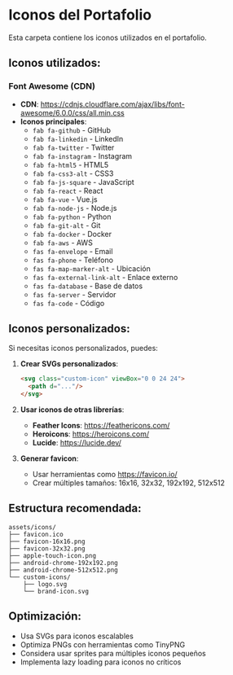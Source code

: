 # Iconos del Portafolio

Esta carpeta contiene los iconos utilizados en el portafolio.

## Iconos utilizados:

### Font Awesome (CDN)
- **CDN**: https://cdnjs.cloudflare.com/ajax/libs/font-awesome/6.0.0/css/all.min.css
- **Iconos principales**:
  - `fab fa-github` - GitHub
  - `fab fa-linkedin` - LinkedIn
  - `fab fa-twitter` - Twitter
  - `fab fa-instagram` - Instagram
  - `fab fa-html5` - HTML5
  - `fab fa-css3-alt` - CSS3
  - `fab fa-js-square` - JavaScript
  - `fab fa-react` - React
  - `fab fa-vue` - Vue.js
  - `fab fa-node-js` - Node.js
  - `fab fa-python` - Python
  - `fab fa-git-alt` - Git
  - `fab fa-docker` - Docker
  - `fab fa-aws` - AWS
  - `fas fa-envelope` - Email
  - `fas fa-phone` - Teléfono
  - `fas fa-map-marker-alt` - Ubicación
  - `fas fa-external-link-alt` - Enlace externo
  - `fas fa-database` - Base de datos
  - `fas fa-server` - Servidor
  - `fas fa-code` - Código

## Iconos personalizados:

Si necesitas iconos personalizados, puedes:

1. **Crear SVGs personalizados**:
   ```html
   <svg class="custom-icon" viewBox="0 0 24 24">
     <path d="..."/>
   </svg>
   ```

2. **Usar iconos de otras librerías**:
   - **Feather Icons**: https://feathericons.com/
   - **Heroicons**: https://heroicons.com/
   - **Lucide**: https://lucide.dev/

3. **Generar favicon**:
   - Usar herramientas como https://favicon.io/
   - Crear múltiples tamaños: 16x16, 32x32, 192x192, 512x512

## Estructura recomendada:

```
assets/icons/
├── favicon.ico
├── favicon-16x16.png
├── favicon-32x32.png
├── apple-touch-icon.png
├── android-chrome-192x192.png
├── android-chrome-512x512.png
└── custom-icons/
    ├── logo.svg
    └── brand-icon.svg
```

## Optimización:

- Usa SVGs para iconos escalables
- Optimiza PNGs con herramientas como TinyPNG
- Considera usar sprites para múltiples iconos pequeños
- Implementa lazy loading para iconos no críticos

